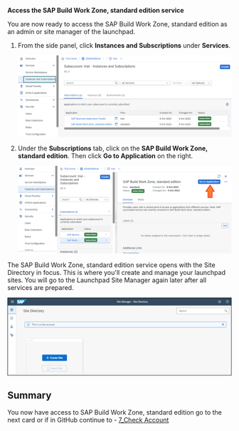 **Access the SAP Build Work Zone, standard edition service**

You are now ready to access the SAP Build Work Zone, standard edition as an admin or site manager of the launchpad.


1. From the side panel, click **Instances and Subscriptions** under **Services**.
  
     ![](https://github.com/SAP-samples/teched2023-XP162/blob/main/Exercises/Images/cllickinstances.png)

2. Under the <strong>Subscriptions</strong> tab, click on the <strong> SAP Build Work Zone, standard edition</strong>. Then click <strong>Go to Application</strong> on the right.</p>
  
     ![](https://github.com/SAP-samples/teched2023-XP162/blob/main/Exercises/Images/gotoworkzone.png)

The SAP Build Work Zone, standard edition service opens with the Site Directory in focus. This is where you'll create and manage your launchpad sites. You will go to the Launchpad Site Manager again later after all services are prepared.

![](https://github.com/SAP-samples/teched2023-XP162/blob/main/Exercises/Images/Open_site_directory.png)


## Summary

You now have access to SAP Build Work Zone, standard edition go to the next card or if in GitHub continue to - [7_Check Account](https://github.com/SAP-samples/teched2023-XP162/blob/main/Exercises/2_Setup/7_Check%20Account.md)
